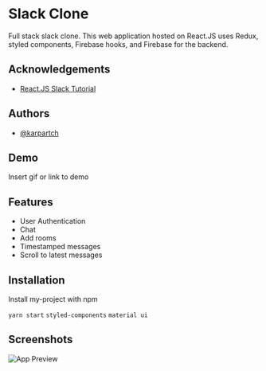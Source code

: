 # Slack Clone

Full stack slack clone.  This web application hosted on  React.JS uses Redux, styled components, Firebase hooks,  and Firebase for the backend.



## Acknowledgements

 - [React.JS Slack  Tutorial](https://www.youtube.com/watch?v=QiTq5WrWoJw&ab_channel=SonnySangha)


  
## Authors

- [@karpartch](https://www.github.com/arpartch)

  
## Demo

Insert gif or link to demo

  
## Features

- User Authentication 
- Chat
- Add rooms
- Timestamped messages
- Scroll to latest messages

  
## Installation 

Install my-project with npm

`yarn start`
`styled-components`
`material ui`

    
## Screenshots

![App Preview](./images/slack_app.png)

  
